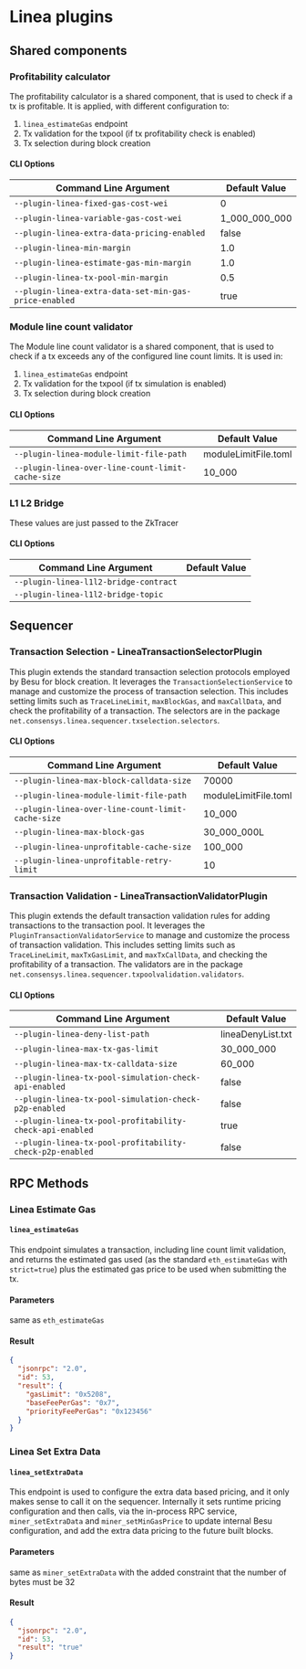 # Linea plugins

## Shared components
### Profitability calculator
The profitability calculator is a shared component, that is used to check if a tx is profitable.
It is applied, with different configuration to:
1. `linea_estimateGas` endpoint
2. Tx validation for the txpool (if tx profitability check is enabled)
3. Tx selection during block creation

#### CLI Options

| Command Line Argument                                 | Default Value |
|-------------------------------------------------------|---------------|
| `--plugin-linea-fixed-gas-cost-wei`                   | 0             |
| `--plugin-linea-variable-gas-cost-wei`                | 1_000_000_000 |
| `--plugin-linea-extra-data-pricing-enabled`           | false         |
| `--plugin-linea-min-margin`                           | 1.0           |
| `--plugin-linea-estimate-gas-min-margin`              | 1.0           |
| `--plugin-linea-tx-pool-min-margin`                   | 0.5           |
| `--plugin-linea-extra-data-set-min-gas-price-enabled` | true          |


### Module line count validator
The Module line count validator is a shared component, that is used to check if a tx exceeds any of the configured line count limits.
It is used in:
1. `linea_estimateGas` endpoint
2. Tx validation for the txpool (if tx simulation is enabled)
3. Tx selection during block creation

#### CLI Options

| Command Line Argument                                 | Default Value        |
|-------------------------------------------------------|----------------------|
| `--plugin-linea-module-limit-file-path`               | moduleLimitFile.toml |
| `--plugin-linea-over-line-count-limit-cache-size`     | 10_000               |


### L1 L2 Bridge
These values are just passed to the ZkTracer

#### CLI Options

| Command Line Argument                  | Default Value |
|----------------------------------------|---------------|
| `--plugin-linea-l1l2-bridge-contract`  |               |
| `--plugin-linea-l1l2-bridge-topic`     |               |


## Sequencer

### Transaction Selection - LineaTransactionSelectorPlugin
This plugin extends the standard transaction selection protocols employed by Besu for block creation. 
It leverages the `TransactionSelectionService` to manage and customize the process of transaction selection. 
This includes setting limits such as `TraceLineLimit`, `maxBlockGas`, and `maxCallData`, and check the profitability
of a transaction.
The selectors are in the package `net.consensys.linea.sequencer.txselection.selectors`.

#### CLI Options

| Command Line Argument                                  | Default Value        |
|--------------------------------------------------------|----------------------|
| `--plugin-linea-max-block-calldata-size`               | 70000                |
| `--plugin-linea-module-limit-file-path`                | moduleLimitFile.toml |
| `--plugin-linea-over-line-count-limit-cache-size`      | 10_000               |
| `--plugin-linea-max-block-gas`                         | 30_000_000L          |
| `--plugin-linea-unprofitable-cache-size`               | 100_000              |
| `--plugin-linea-unprofitable-retry-limit`              | 10                   |


### Transaction Validation - LineaTransactionValidatorPlugin

This plugin extends the default transaction validation rules for adding transactions to the
transaction pool. It leverages the `PluginTransactionValidatorService` to manage and customize the
process of transaction validation.
This includes setting limits such as `TraceLineLimit`, `maxTxGasLimit`, and `maxTxCallData`, and checking the profitability
of a transaction.
The validators are in the package `net.consensys.linea.sequencer.txpoolvalidation.validators`.

#### CLI Options

| Command Line Argument                                    | Default Value     |
|----------------------------------------------------------|-------------------|
| `--plugin-linea-deny-list-path`                          | lineaDenyList.txt |
| `--plugin-linea-max-tx-gas-limit`                        | 30_000_000        |
| `--plugin-linea-max-tx-calldata-size`                    | 60_000            |
| `--plugin-linea-tx-pool-simulation-check-api-enabled`    | false             |
| `--plugin-linea-tx-pool-simulation-check-p2p-enabled`    | false             |
| `--plugin-linea-tx-pool-profitability-check-api-enabled` | true              |
| `--plugin-linea-tx-pool-profitability-check-p2p-enabled` | false             |


## RPC Methods

### Linea Estimate Gas
#### `linea_estimateGas`

This endpoint simulates a transaction, including line count limit validation, and returns the estimated gas used 
(as the standard `eth_estimateGas` with `strict=true`) plus the estimated gas price to be used when submitting the tx. 

#### Parameters
same as `eth_estimateGas`

#### Result
```json
{
  "jsonrpc": "2.0",
  "id": 53,
  "result": {
    "gasLimit": "0x5208",
    "baseFeePerGas": "0x7",
    "priorityFeePerGas": "0x123456"
  }
}
```

### Linea Set Extra Data
#### `linea_setExtraData`

This endpoint is used to configure the extra data based pricing, and it only makes sense to call it on the sequencer.
Internally it sets runtime pricing configuration and then calls, via the in-process RPC service, `miner_setExtraData`
and `miner_setMinGasPrice` to update internal Besu configuration, and add the extra data pricing to the future built blocks.

#### Parameters
same as `miner_setExtraData` with the added constraint that the number of bytes must be 32

#### Result
```json
{
  "jsonrpc": "2.0",
  "id": 53,
  "result": "true"
}
```

